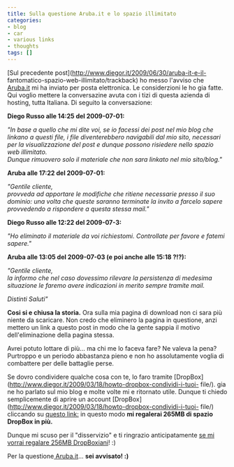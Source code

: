 ```yaml
---
title: Sulla questione Aruba.it e lo spazio illimitato
categories:
- blog
- car
- various links
- thoughts
tags: []
---
```

[Sul precedente post](http://www.diegor.it/2009/06/30/aruba-it-e-il-
fantomatico-spazio-web-illimitato/trackback) ho messo l'avviso che
[Aruba.it](http://www.aruba.it) mi ha inviato per posta elettronica. Le
considerzioni le ho gia fatte. Qui voglio mettere la conversazine avuta con i
tizi di questa azienda di hosting, tutta Italiana. Di seguito la
conversazione:

**Diego Russo alle 14:25 del 2009-07-01:**

_"In base a quello che mi dite voi, se io facessi dei post nel mio blog che
linkano a questi file, i file diventerebbero navigabili dal mio sito,
necessari per la visualizzazione del post e dunque possono risiedere nello
spazio web illimitato.  
Dunque rimuovero solo il materiale che non sara linkato nel mio sito/blog."_

**Aruba alle 17:22 del 2009-07-01:**  

_"Gentile cliente,  
provveda ad apportare le modifiche che ritiene necessarie presso il suo
dominio: una volta che queste saranno terminate la invito a farcelo sapere
provvedendo a rispondere a questa stessa mail."_

**Diego Russo alle 12:22 del 2009-07-3:**  

_"Ho eliminato il materiale da voi richiestomi. Controllate per favore e
fatemi sapere."_

**Aruba alle 13:05 del 2009-07-03 (e poi anche alle 15:18 ?!?):**

_"Gentile cliente,  
la informo che nel caso dovessimo rilevare la persistenza di medesima
situazione le faremo avere indicazioni in merito sempre tramite mail._

_Distinti Saluti"_

**Cosi si e chiusa la storia.** Ora sulla mia pagina di download non ci sara più niente da scaricare. Non credo che eliminero la pagina in questione, anzi mettero un link a questo post in modo che la gente sappia il motivo dell'eliminazione della pagina stessa.

Avrei potuto lottare di più... ma chi me lo faceva fare? Ne valeva la pena?
Purtroppo e un periodo abbastanza pieno e non ho assolutamente voglia di
combattere per delle battaglie perse.

Se dovro condividere qualche cosa con te, lo faro tramite
[DropBox](http://www.diegor.it/2009/03/18/howto-dropbox-condividi-i-tuoi-
file/). gia ne ho parlato sul mio blog e molte volte mi e ritornato utile.
Dunque ti chiedo semplicemente di aprire un account
[DropBox](http://www.diegor.it/2009/03/18/howto-dropbox-condividi-i-tuoi-
file/) cliccando su [questo
link:](https://www.getdropbox.com/referrals/NTc0ODcyNzk) in questo modo **mi
regalerai 265MB di spazio DropBox in più.**

Dunque mi scuso per il "disservizio" e ti ringrazio anticipatamente [se mi
vorrai regalare 256MB
DropBoxiani](https://www.getdropbox.com/referrals/NTc0ODcyNzk)! :)

Per la questione[ Aruba.it](http://www.aruba.it)... **sei avvisato! :)**

